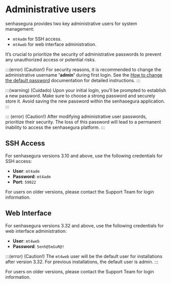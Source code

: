 # Administrative users

senhasegura provides two key administrative users for system management:   

* `mt4adm` for SSH access.
* `mt4web` for web interface administration. 

It’s crucial to prioritize the security of administrative passwords to prevent any unauthorized access or potential risks.

:::(error) (Caution!)
For security reasons, it is recommended to change the administrative username **'admin'** during first login. See the [How to change the default password](/v3-32/docs/orbit-cli-how-to-change-default-passwords) documentation for detailed instructions.
:::

:::(warning) (Cuidado)
Upon your initial login, you’ll be prompted to establish a new password. Make sure to choose a strong password and securely store it. Avoid saving the new password within the senhasegura application.
:::

::: (error) (Caution!)
After modifying administrative user passwords, prioritize their security. The loss of this password will lead to a permanent inability to access the senhasegura platform. 
:::
## SSH Access
For senhasegura versions 3.10 and above, use the following credentials for SSH access:

* **User**: `mt4adm`
* **Password**: `mt4adm` 
* **Port**: `59022`

For users on older versions, please contact the Support Team for login information.

## Web Interface 

For senhasegura versions 3.32 and above, use the following credentials for web interface administration:

* **User**: `mt4web`
* **Password**: `5enh@5eGuR@!`

:::(error) (Caution!)
The `mt4web` user will be the default user for installations after version 3.32. For previous installations, the default user is admin.
:::

For users on older versions, please contact the Support Team for login information.


